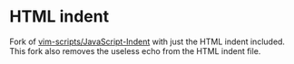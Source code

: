 # HTML indent

Fork of
[vim-scripts/JavaScript-Indent](https://github.com/vim-scripts/JavaScript-Indent)
with just the HTML indent included. This fork also removes the useless echo
from the HTML indent file.
